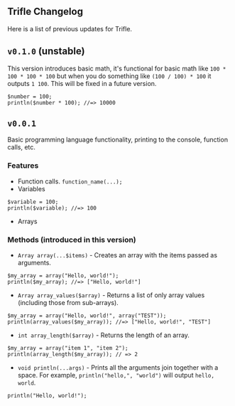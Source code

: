 ## Trifle Changelog
Here is a list of previous updates for Trifle.

## `v0.1.0` (unstable)
This version introduces basic math,  it's functional for basic math like `100 * 100 * 100 * 100` but when you do something like `(100 / 100) * 100` it outputs `1 100`.  This will be fixed in a future version.

```
$number = 100;
println($number * 100); //=> 10000
```

## `v0.0.1`
Basic programming language functionality, printing to the console, function calls, etc.
### Features
- Function calls. `function_name(...);`
- Variables
```
$variable = 100;
println($variable); //=> 100
```
- Arrays
### Methods (introduced in this version)
- `Array array(...$items)` - Creates an array with the items passed as arguments.
```
$my_array = array("Hello, world!");
println($my_array); //=> ["Hello, world!"]
```
- `Array array_values($array)` - Returns a list of only array values (including those from sub-arrays).
```
$my_array = array("Hello, world!", array("TEST"));
println(array_values($my_array)); //=> ["Hello, world!", "TEST"]
```
- `int array_length($array)` - Returns the length of an array.
```
$my_array = array("item 1", "item 2");
println(array_length($my_array)); // => 2
```
- `void println(...args)` - Prints all the arguments join together with a space.  For example, `println("hello,", "world")` will output `hello, world`.
```
println("Hello, world!");
```